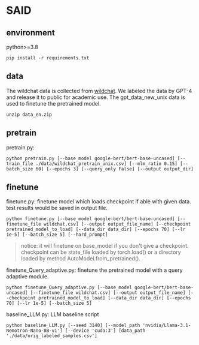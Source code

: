 # SAID

## environment
python>=3.8

```
pip install -r requirements.txt
```

## data
The wildchat data is collected from [wildchat](https://huggingface.co/datasets/allenai/WildChat). We labeled the data by GPT-4 and release it to public for academic use.
The gpt_data_new_unix data is used to finetune the pretrained model.
```
unzip data_en.zip
```
## pretrain
pretrain.py: 
```
python pretrain.py [--base_model google-bert/bert-base-uncased] [--train_file ./data/wildchat_pretrain_unix.csv] [--mlm_ratio 0.15] [--batch_size 60] [--epochs 3] [--query_only False] [--output output_dir]
```

## finetune 
finetune.py: finetune model which loads checkpoint if able with given data. test results would be saved in output file. 
```
python finetune.py [--base_model google-bert/bert-base-uncased] [--finetune_file wildchat.csv] [--output output_file_name] [--checkpoint pretrained_model_to_load] [--data_dir data_dir] [--epochs 70] [--lr 1e-5] [--batch_size 5] [--hard_prompt]
```
> notice: it will finetune on base_model if you don't give a checkpoint.
> checkpoint can be state_file loaded by torch.load() or a directory loaded by method AutoModel.from_pretrained().


finetune_Query_adaptive.py: finetune the pretrained model with a query adaptive module.
```
python finetune_Query_adaptive.py [--base_model google-bert/bert-base-uncased] [--finetune_file wildchat.csv] [--output output_file_name] [--checkpoint pretrained_model_to_load] [--data_dir data_dir] [--epochs 70] [--lr 1e-5] [--batch_size 5]
```

baseline_LLM.py: LLM baseline script
```
python baseline_LLM.py [--seed 3140] [--model_path 'nvidia/Llama-3.1-Nemotron-Nano-8B-v1'] [--device 'cuda:3'] [data_path './data/orig_labeled_samples.csv']
```